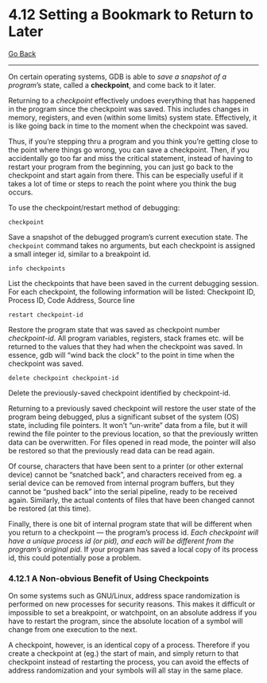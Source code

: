 # 4.12 Setting a Bookmark to Return to Later

[Go Back](./4_Running_Programs_Under_GDB.md)

----

On certain operating systems, GDB is able to _save a snapshot of a program_’s state, called a **checkpoint**, and come back to it later.

Returning to a _checkpoint_ effectively undoes everything that has happened in the program since the checkpoint was saved. This includes changes in memory, registers, and even (within some limits) system state. Effectively, it is like going back in time to the moment when the checkpoint was saved.

Thus, if you’re stepping thru a program and you think you’re getting close to the point where things go wrong, you can save a checkpoint. Then, if you accidentally go too far and miss the critical statement, instead of having to restart your program from the beginning, you can just go back to the checkpoint and start again from there. This can be especially useful if it takes a lot of time or steps to reach the point where you think the bug occurs.

To use the checkpoint/restart method of debugging:

```
checkpoint
```
Save a snapshot of the debugged program’s current execution state. The ``checkpoint`` command takes no arguments, but each checkpoint is assigned a small integer id, similar to a breakpoint id.

```
info checkpoints
```
List the checkpoints that have been saved in the current debugging session. For each checkpoint, the following information will be listed: Checkpoint ID, Process ID, Code Address, Source line

```
restart checkpoint-id
```
Restore the program state that was saved as checkpoint number _checkpoint-id_. All program variables, registers, stack frames etc. will be returned to the values that they had when the checkpoint was saved. In essence, gdb will “wind back the clock” to the point in time when the checkpoint was saved.

```
delete checkpoint checkpoint-id
```
Delete the previously-saved checkpoint identified by checkpoint-id.

Returning to a previously saved checkpoint will restore the user state of the program being debugged, plus a significant subset of the system (OS) state, including file pointers. It won’t “un-write” data from a file, but it will rewind the file pointer to the previous location, so that the previously written data can be overwritten. For files opened in read mode, the pointer will also be restored so that the previously read data can be read again.

Of course, characters that have been sent to a printer (or other external device) cannot be “snatched back”, and characters received from eg. a serial device can be removed from internal program buffers, but they cannot be “pushed back” into the serial pipeline, ready to be received again. Similarly, the actual contents of files that have been changed cannot be restored (at this time).

Finally, there is one bit of internal program state that will be different when you return to a checkpoint — the program’s process id. _Each checkpoint will have a unique process id (or pid), and each will be different from the program’s original pid._ If your program has saved a local copy of its process id, this could potentially pose a problem.

### 4.12.1 A Non-obvious Benefit of Using Checkpoints

On some systems such as GNU/Linux, address space randomization is performed on new processes for security reasons. This makes it difficult or impossible to set a breakpoint, or watchpoint, on an absolute address if you have to restart the program, since the absolute location of a symbol will change from one execution to the next.

A checkpoint, however, is an identical copy of a process. Therefore if you create a checkpoint at (eg.) the start of main, and simply return to that checkpoint instead of restarting the process, you can avoid the effects of address randomization and your symbols will all stay in the same place.
